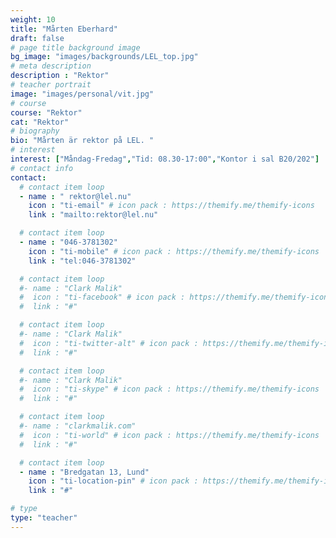 ```yaml
---
weight: 10
title: "Mårten Eberhard"
draft: false
# page title background image
bg_image: "images/backgrounds/LEL_top.jpg"
# meta description
description : "Rektor"
# teacher portrait
image: "images/personal/vit.jpg"
# course
course: "Rektor"
cat: "Rektor"
# biography
bio: "Mårten är rektor på LEL. "
# interest
interest: ["Måndag-Fredag","Tid: 08.30-17:00","Kontor i sal B20/202"]
# contact info
contact:
  # contact item loop
  - name : " rektor@lel.nu"
    icon : "ti-email" # icon pack : https://themify.me/themify-icons
    link : "mailto:rektor@lel.nu"

  # contact item loop
  - name : "046-3781302"
    icon : "ti-mobile" # icon pack : https://themify.me/themify-icons
    link : "tel:046-3781302"

  # contact item loop
  #- name : "Clark Malik"
  #  icon : "ti-facebook" # icon pack : https://themify.me/themify-icons
  #  link : "#"

  # contact item loop
  #- name : "Clark Malik"
  #  icon : "ti-twitter-alt" # icon pack : https://themify.me/themify-icons
  #  link : "#"

  # contact item loop
  #- name : "Clark Malik"
  #  icon : "ti-skype" # icon pack : https://themify.me/themify-icons
  #  link : "#"

  # contact item loop
  #- name : "clarkmalik.com"
  #  icon : "ti-world" # icon pack : https://themify.me/themify-icons
  #  link : "#"

  # contact item loop
  - name : "Bredgatan 13, Lund"
    icon : "ti-location-pin" # icon pack : https://themify.me/themify-icons
    link : "#"

# type
type: "teacher"
---
```

